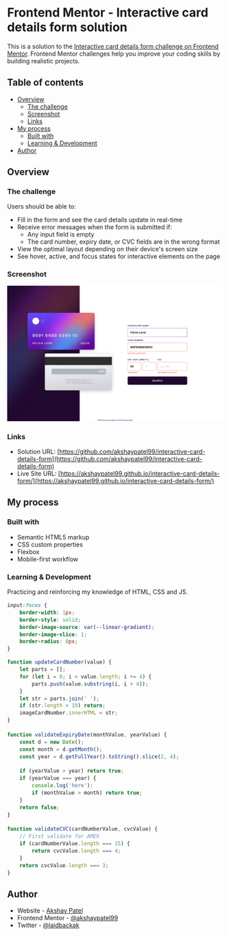 # Frontend Mentor - Interactive card details form solution

This is a solution to the [Interactive card details form challenge on Frontend Mentor](https://www.frontendmentor.io/challenges/interactive-card-details-form-XpS8cKZDWw). Frontend Mentor challenges help you improve your coding skills by building realistic projects.

## Table of contents

- [Overview](#overview)
  - [The challenge](#the-challenge)
  - [Screenshot](#screenshot)
  - [Links](#links)
- [My process](#my-process)
  - [Built with](#built-with)
  - [Learning & Development](#learning-&-development)
- [Author](#author)

## Overview

### The challenge

Users should be able to:

- Fill in the form and see the card details update in real-time
- Receive error messages when the form is submitted if:
  - Any input field is empty
  - The card number, expiry date, or CVC fields are in the wrong format
- View the optimal layout depending on their device's screen size
- See hover, active, and focus states for interactive elements on the page

### Screenshot

![](./images/screenshot.png)

### Links

- Solution URL: [https://github.com/akshaypatel99/interactive-card-details-form](https://github.com/akshaypatel99/interactive-card-details-form)
- Live Site URL: [https://akshaypatel99.github.io/interactive-card-details-form/](https://akshaypatel99.github.io/interactive-card-details-form/)

## My process

### Built with

- Semantic HTML5 markup
- CSS custom properties
- Flexbox
- Mobile-first workflow

### Learning & Development

Practicing and reinforcing my knowledge of HTML, CSS and JS.

```css
input:focus {
	border-width: 1px;
	border-style: solid;
	border-image-source: var(--linear-gradient);
	border-image-slice: 1;
	border-radius: 8px;
}
```

```js
function updateCardNumber(value) {
	let parts = [];
	for (let i = 0; i < value.length; i += 4) {
		parts.push(value.substring(i, i + 4));
	}
	let str = parts.join(' ');
	if (str.length > 19) return;
	imageCardNumber.innerHTML = str;
}

function validateExpiryDate(monthValue, yearValue) {
	const d = new Date();
	const month = d.getMonth();
	const year = d.getFullYear().toString().slice(2, 4);

	if (yearValue > year) return true;
	if (yearValue === year) {
		console.log('here');
		if (monthValue > month) return true;
	}
	return false;
}

function validateCVC(cardNumberValue, cvcValue) {
	// First validate for AMEX
	if (cardNumberValue.length === 15) {
		return cvcValue.length === 4;
	}
	return cvcValue.length === 3;
}
```

## Author

- Website - [Akshay Patel](https://www.akshaypatel.dev)
- Frontend Mentor - [@akshaypatel99](https://www.frontendmentor.io/profile/akshaypatel99)
- Twitter - [@laidbackak](https://www.twitter.com/laidbackak)
